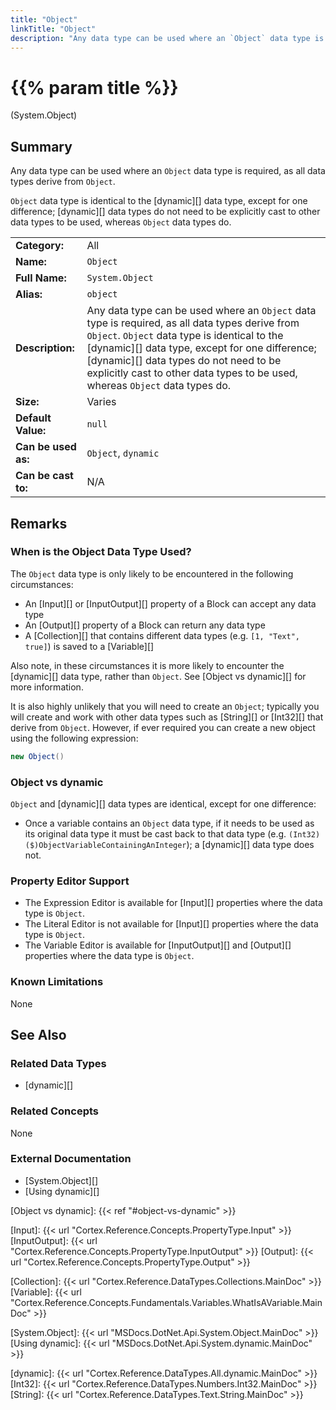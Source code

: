 ```yaml
---
title: "Object"
linkTitle: "Object"
description: "Any data type can be used where an `Object` data type is required, as all data types derive from `Object`."
---
```


# {{% param title %}}

<p class="namespace">(System.Object)</p>

## Summary

Any data type can be used where an `Object` data type is required, as all data types derive from `Object`.

`Object` data type is identical to the [dynamic][] data type, except for one difference; [dynamic][] data types do not need to be explicitly cast to other data types to be used, whereas `Object` data types do.

| | |
|-|-|
| **Category:**          | All                                                           |
| **Name:**              | `Object`                                                      |
| **Full Name:**         | `System.Object`                                               |
| **Alias:**             | `object`                                                      |
| **Description:**       | Any data type can be used where an `Object` data type is required, as all data types derive from `Object`. `Object` data type is identical to the [dynamic][] data type, except for one difference; [dynamic][] data types do not need to be explicitly cast to other data types to be used, whereas `Object` data types do.                                                                  |
| **Size:**              | Varies                                                        |
| **Default Value:**     | `null`                                                        |
| **Can be used as:**    | `Object`, `dynamic`                                           |
| **Can be cast to:**    | N/A                                                           |

## Remarks

### When is the Object Data Type Used?

The `Object` data type is only likely to be encountered in the following circumstances:

* An [Input][] or [InputOutput][] property of a Block can accept any data type
* An [Output][] property of a Block can return any data type
* A [Collection][] that contains different data types (e.g. `[1, "Text", true]`) is saved to a [Variable][]

Also note, in these circumstances it is more likely to encounter the [dynamic][] data type, rather than `Object`. See [Object vs dynamic][] for more information.

It is also highly unlikely that you will need to create an `Object`; typically you will create and work with other data types such as [String][] or [Int32][] that derive from `Object`. However, if ever required you can create a new object using the following expression:

```csharp
new Object()
```

### Object vs dynamic

`Object` and [dynamic][] data types are identical, except for one difference:

* Once a variable contains an `Object` data type, if it needs to be used as its original data type it must be cast back to that data type (e.g. `(Int32)($)ObjectVariableContainingAnInteger`); a [dynamic][] data type does not.

### Property Editor Support

* The Expression Editor is available for [Input][] properties where the data type is `Object`.
* The Literal Editor is not available for [Input][] properties where the data type is `Object`.
* The Variable Editor is available for [InputOutput][] and [Output][] properties where the data type is `Object`.

### Known Limitations

None

## See Also

### Related Data Types

* [dynamic][]

### Related Concepts

None

### External Documentation

* [System.Object][]
* [Using dynamic][]

[Object vs dynamic]: {{< ref "#object-vs-dynamic" >}}

[Input]: {{< url "Cortex.Reference.Concepts.PropertyType.Input" >}}
[InputOutput]: {{< url "Cortex.Reference.Concepts.PropertyType.InputOutput" >}}
[Output]: {{< url "Cortex.Reference.Concepts.PropertyType.Output" >}}

[Collection]: {{< url "Cortex.Reference.DataTypes.Collections.MainDoc" >}}
[Variable]: {{< url "Cortex.Reference.Concepts.Fundamentals.Variables.WhatIsAVariable.MainDoc" >}}

[System.Object]: {{< url "MSDocs.DotNet.Api.System.Object.MainDoc" >}}
[Using dynamic]: {{< url "MSDocs.DotNet.Api.System.dynamic.MainDoc" >}}

[dynamic]: {{< url "Cortex.Reference.DataTypes.All.dynamic.MainDoc" >}}
[Int32]: {{< url "Cortex.Reference.DataTypes.Numbers.Int32.MainDoc" >}}
[String]: {{< url "Cortex.Reference.DataTypes.Text.String.MainDoc" >}}
